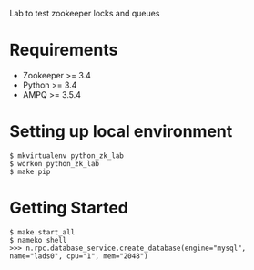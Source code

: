 Lab to test zookeeper locks and queues

Requirements
============

* Zookeeper >= 3.4
* Python >= 3.4
* AMPQ >= 3.5.4

Setting up local environment
=============================

    $ mkvirtualenv python_zk_lab
    $ workon python_zk_lab
    $ make pip


Getting Started
=======

    $ make start_all
    $ nameko shell
    >>> n.rpc.database_service.create_database(engine="mysql", name="lads0", cpu="1", mem="2048")
